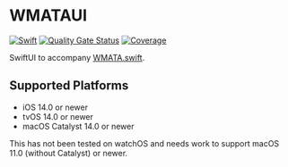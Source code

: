 # WMATAUI

[![Swift](https://github.com/rhwood/WMATAUI.swift/actions/workflows/swift.yml/badge.svg)](https://github.com/rhwood/WMATAUI.swift/actions/workflows/swift.yml)
[![Quality Gate Status](https://sonarcloud.io/api/project_badges/measure?project=rhwood_WMATAUI.swift&metric=alert_status)](https://sonarcloud.io/summary/new_code?id=rhwood_WMATAUI.swift)
[![Coverage](https://sonarcloud.io/api/project_badges/measure?project=rhwood_WMATAUI.swift&metric=coverage)](https://sonarcloud.io/summary/new_code?id=rhwood_WMATAUI.swift)

SwiftUI to accompany [WMATA.swift](https://github.com/emma-k-alexandra/WMATA.swift).

## Supported Platforms

- iOS 14.0 or newer
- tvOS 14.0 or newer
- macOS Catalyst 14.0 or newer

This has not been tested on watchOS and needs work to support macOS 11.0 (without Catalyst) or newer.
